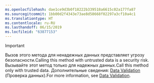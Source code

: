 ```yaml
---
ms.openlocfilehash: dae1ce9d3b0f18222b339518a6615c02a177fa87
ms.sourcegitcommit: 1bb00d2f4343e73ae8d58668f02297a3cf10a4c1
ms.translationtype: HT
ms.contentlocale: ru-RU
ms.lasthandoff: 06/15/2019
ms.locfileid: "63877153"
---
```

> [!IMPORTANT]
> <span data-ttu-id="52483-101">Вызов этого метода для ненадежных данных представляет угрозу безопасности.</span><span class="sxs-lookup"><span data-stu-id="52483-101">Calling this method with untrusted data is a security risk.</span></span> <span data-ttu-id="52483-102">Вызывайте этот метод только для надежных данных.</span><span class="sxs-lookup"><span data-stu-id="52483-102">Call this method only with trusted data.</span></span> <span data-ttu-id="52483-103">Дополнительные сведения: [Data Validation](https://www.owasp.org/index.php/Data_Validation) (Проверка данных).</span><span class="sxs-lookup"><span data-stu-id="52483-103">For more information, see [Data Validation](https://www.owasp.org/index.php/Data_Validation).</span></span>